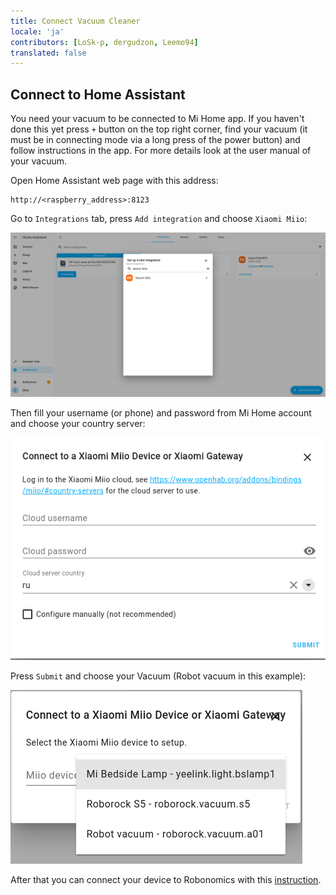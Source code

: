 ```yaml
---
title: Connect Vacuum Cleaner
locale: 'ja' 
contributors: [LoSk-p, dergudzon, Leemo94]
translated: false
---
```


## Connect to Home Assistant

You need your vacuum to be connected to Mi Home app. If you haven't done this yet press `+` button on the top right corner, find your vacuum (it must be in connecting mode via a long press of the power button) and follow instructions in the app. For more details look at the user manual of your vacuum.

Open Home Assistant web page with this address:
```
http://<raspberry_address>:8123
```

Go to `Integrations` tab, press `Add integration` and choose `Xiaomi Miio`:

![integration](./images/home-assistant/integration.png)

Then fill your username (or phone) and password from Mi Home account and choose your country server:

![auth](./images/home-assistant/auth.png)

Press `Submit` and choose your Vacuum (Robot vacuum in this example):

![vacuum](./images/home-assistant/vacuum_int.png)

After that you can connect your device to Robonomics with this [instruction](/docs/add-smart-device-to-robonomics).
